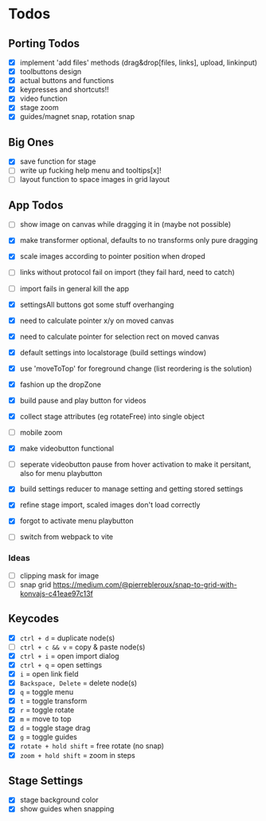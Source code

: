 # Todos

## Porting Todos

- [x] implement 'add files' methods (drag&drop[files, links], upload, linkinput)
- [x] toolbuttons design
- [x] actual buttons and functions
- [x] keypresses and shortcuts!!
- [x] video function
- [x] stage zoom
- [x] guides/magnet snap, rotation snap

## Big Ones

- [x] save function for stage
- [ ] write up fucking help menu and tooltips[x]!
- [ ] layout function to space images in grid layout

## App Todos

- [ ] show image on canvas while dragging it in (maybe not possible)
- [x] make transformer optional, defaults to no transforms only pure dragging
- [x] scale images according to pointer position when droped
- [ ] links without protocol fail on import (they fail hard, need to catch)
- [ ] import fails in general kill the app
- [x] settingsAll buttons got some stuff overhanging
- [x] need to calculate pointer x/y on moved canvas
- [x] need to calculate pointer for selection rect on moved canvas
- [x] default settings into localstorage (build settings window)
- [x] use 'moveToTop' for foreground change (list reordering is the solution)
- [x] fashion up the dropZone
- [x] build pause and play button for videos
- [x] collect stage attributes (eg rotateFree) into single object
- [ ] mobile zoom
- [x] make videobutton functional
- [ ] seperate videobutton pause from hover activation to make it persitant, also for menu playbutton
- [x] build settings reducer to manage setting and getting stored settings
- [x] refine stage import, scaled images don't load correctly
- [x] forgot to activate menu playbutton

- [ ] switch from webpack to vite

### Ideas

- [ ] clipping mask for image
- [ ] snap grid https://medium.com/@pierrebleroux/snap-to-grid-with-konvajs-c41eae97c13f

## Keycodes

- [x] `ctrl + d` = duplicate node(s)
- [ ] `ctrl + c && v` = copy & paste node(s)
- [x] `ctrl + i` = open import dialog
- [x] `ctrl + q` = open settings
- [x] `i` = open link field
- [x] `Backspace, Delete` = delete node(s)
- [x] `q` = toggle menu
- [x] `t` = toggle transform
- [x] `r` = toggle rotate
- [x] `m` = move to top
- [x] `d` = toggle stage drag
- [x] `g` = toggle guides
- [x] `rotate + hold shift` = free rotate (no snap)
- [x] `zoom + hold shift` = zoom in steps

## Stage Settings

- [x] stage background color
- [x] show guides when snapping
